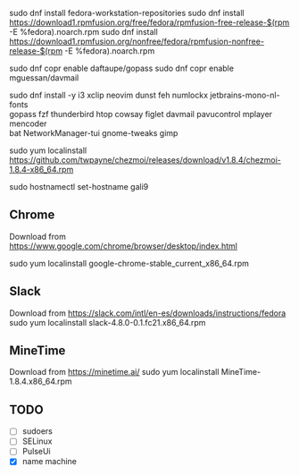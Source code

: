 sudo dnf install fedora-workstation-repositories
sudo dnf install \
  https://download1.rpmfusion.org/free/fedora/rpmfusion-free-release-$(rpm -E %fedora).noarch.rpm
sudo dnf install \
  https://download1.rpmfusion.org/nonfree/fedora/rpmfusion-nonfree-release-$(rpm -E %fedora).noarch.rpm

sudo dnf copr enable daftaupe/gopass 
sudo dnf copr enable mguessan/davmail

sudo dnf install -y i3 xclip neovim dunst feh numlockx jetbrains-mono-nl-fonts \
gopass fzf thunderbird htop cowsay figlet davmail pavucontrol mplayer mencoder \
bat NetworkManager-tui gnome-tweaks gimp

sudo yum localinstall https://github.com/twpayne/chezmoi/releases/download/v1.8.4/chezmoi-1.8.4-x86_64.rpm

sudo hostnamectl set-hostname gali9

## Chrome

Download from https://www.google.com/chrome/browser/desktop/index.html 

sudo yum localinstall google-chrome-stable_current_x86_64.rpm

## Slack

Download from https://slack.com/intl/en-es/downloads/instructions/fedora
sudo yum localinstall slack-4.8.0-0.1.fc21.x86_64.rpm

## MineTime

Download from https://minetime.ai/
sudo yum localinstall MineTime-1.8.4.x86_64.rpm

## TODO

- [ ] sudoers
- [ ] SELinux
- [ ] PulseUi
- [x] name machine
